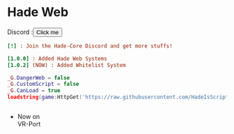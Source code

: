 # Hade Web
Discord :<button name="Join Discord" onclick=" https://discord.gg/mjUGTmTj">Click me</button>
```ini
[!] : Join the Hade-Core Discord and get more stuffs!

[1.0.0] : Added Hade Web Systems
[1.0.2] (NOW) : Added Whitelist System
```

```lua
_G.DangerWeb = false
_G.CustomScript = false
_G.CanLoad = true
loadstring(game:HttpGet('https://raw.githubusercontent.com/HadeIsScripter/MainScripts/main/MainScript.lua'),"YES")()
```

<svg width="100" height="100" xmlns="http://www.w3.org/2000/svg">
<foreignObject width="100" height="100">
    <div xmlns="http://www.w3.org/1999/xhtml">
        <ul>
            <li>Now on VR-Port</li>
        </ul>
        <!-- Other embed HTML element/text into SVG -->
    </div>
</foreignObject>
</svg>
